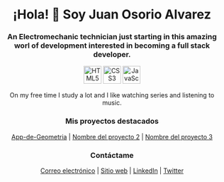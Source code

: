 <!-- Encabezado de la página -->
<h1 align="center">¡Hola! 👋 Soy Juan Osorio Alvarez</h1>
<h3 align="center">An Electromechanic technician just starting in this amazing worl of development interested in becoming a full stack developer.</h3>

<!-- Iconos de habilidades -->
<p align="center">
  <img src="https://img.icons8.com/color/48/000000/html-5--v1.png" alt="HTML5" width="40" height="40"/>
  <img src="https://img.icons8.com/color/48/000000/css3.png" alt="CSS3" width="40" height="40"/>
  <img src="https://img.icons8.com/color/48/000000/javascript--v1.png" alt="JavaScript" width="40" height="40"/>
</p>

<!-- Descripción -->
<p align="center">On my free time I study a lot and I like watching series and listening to music.</p>

<!-- Proyectos destacados -->
<h3 align="center">Mis proyectos destacados</h3>
<p align="center">
  <a href="[enlace al proyecto]">App-de-Geometria</a> |
  <a href="[enlace al proyecto]">Nombre del proyecto 2</a> |
  <a href="[enlace al proyecto]">Nombre del proyecto 3</a>
</p>

<!-- Contáctame -->
<h3 align="center">Contáctame</h3>
<p align="center">
  <a href="mailto:[tu correo electrónico]">Correo electrónico</a> |
  <a href="[tu sitio web]">Sitio web</a> |
  <a href="[enlace a tu perfil de LinkedIn]">LinkedIn</a> |
  <a href="[enlace a tu perfil de Twitter]">Twitter</a>
</p>


